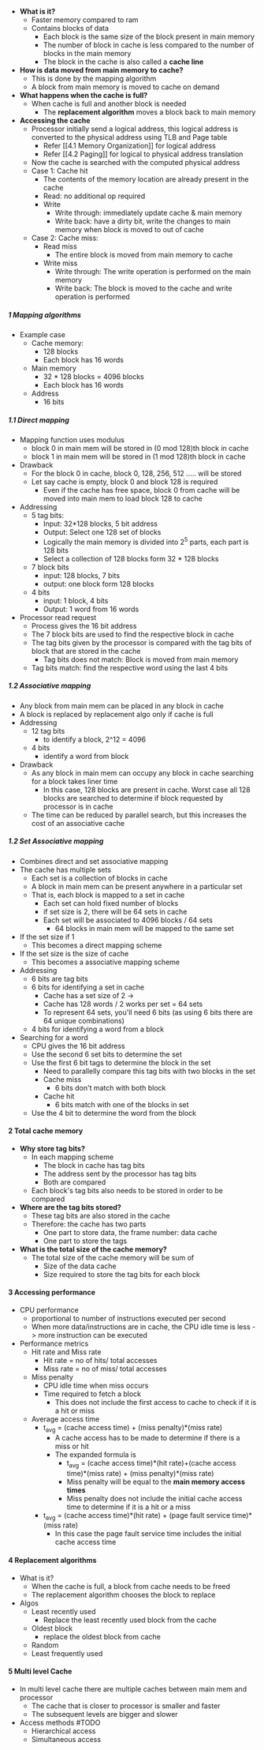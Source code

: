 
- **What is it?**
	- Faster memory compared to ram
	- Contains blocks of data
		- Each block is the same size of the block present in main memory
		- The number of block in cache is less compared to the number of blocks in the main memory
		- The block in the cache is also called a **cache line**
- **How is data moved from main memory to cache?**
	- This is done by the mapping algorithm
	- A block from main memory is moved to cache on demand
- **What happens when the cache is full?**
	- When cache is full and another block is needed
		- The **replacement algorithm** moves a block back to main memory
- **Accessing the cache**
	- Processor initially send a logical address, this logical address is converted to the physical address using TLB and Page table 
		- Refer [[4.1 Memory Organization]] for logical address
		- Refer [[4.2 Paging]] for logical to physical address translation
	- Now the cache is searched with the computed physical address
	- Case 1: Cache hit
		- The contents of the memory location are already present in the cache
		- Read: no additional op required
		- Write
			- Write through: immediately update cache & main memory
			- Write back: have a dirty bit, write the changes to main memory when block is moved to out of cache  
	- Case 2: Cache miss:
		- Read miss
			- The entire block is moved from main memory to cache
		- Write miss
			- Write through: The write operation is performed on the main memory
			- Write back: The block is moved to the cache and write operation is performed

##### 1 **Mapping algorithms**
- Example case
	- Cache memory:
		- 128 blocks
		- Each block has 16 words
	- Main memory
		- 32 * 128 blocks = 4096 blocks
		- Each block has 16 words
	- Address
		- 16 bits

##### 1.1 **Direct mapping**
- Mapping function uses modulus
	- block 0 in main mem will be stored in (0 mod 128)th block in cache 
	- block 1 in main mem will be stored in (1 mod 128)th block in cache 
- Drawback
	- For the block 0 in cache, block 0, 128, 256, 512 ..... will be stored
	- Let say cache is empty, block 0 and block 128 is required
		- Even if the cache has free space, block 0 from cache will be moved into main mem to load block 128 to cache
- Addressing
	- 5 tag bits: 
		- Input: 32\*128 blocks, 5 bit address
		- Output: Select one 128 set of blocks   
		- Logically the main memory is divided into 2<sup>5</sup> parts, each part is 128 bits
		- Select a collection of 128 blocks form 32 * 128 blocks
	- 7 block bits
		- input: 128 blocks, 7 bits
		- output: one block form 128 blocks
	- 4 bits
		- input: 1 block, 4 bits
		- Output: 1 word from 16 words
- Processor read request
	- Process gives the 16 bit address
	- The 7 block bits are used to find the respective block in cache
	- The tag bits given by the processor is compared with the tag bits of block that are stored in the cache  
		- Tag bits does not match: Block is moved from main memory
	- Tag bits match: find the respective word using the last 4 bits

##### 1.2 Associative mapping
- Any block from main mem can be placed in any block in cache
- A block is replaced by replacement algo only if cache is full
- Addressing
	- 12 tag bits
		- to identify a block, 2^12 = 4096
	- 4 bits
		- identify a word from block
- Drawback
	- As any block in main mem can occupy any block in cache searching for a block takes liner time
		- In this case, 128 blocks are present in cache. Worst case all 128 blocks are searched to determine if block requested by processor is in cache 
	- The time can be reduced by parallel search, but this increases the cost of an associative cache 

##### 1.2 Set Associative mapping
- Combines direct and set associative mapping
- The cache has multiple sets
	- Each set is a collection of blocks in cache
	- A block in main mem can be present anywhere in a particular set
	- That is, each block is mapped to a set in cache
		- Each set can hold fixed number of blocks
		- if set size is 2, there will be 64 sets in cache
		- Each set will be associated to 4096 blocks / 64 sets
			- 64 blocks in main mem will be mapped to the same set 
- If the set size if 1
	- This becomes a direct mapping scheme
- If the set size is the size of cache 
	- This becomes a associative mapping scheme
- Addressing
	- 6 bits are tag bits
	- 6 bits for identifying a set in cache 
		- Cache has a set size of 2 -> 
		- Cache has 128 words / 2 works per set = 64 sets
		- To represent 64 sets, you'll need 6 bits (as using 6 bits there are 64 unique combinations) 
	- 4 bits for identifying a word from a block
- Searching for a word
	- CPU gives the 16 bit address
	- Use the second 6 set bits to determine the set
	- Use the first 6 bit tags to determine the block in the set
		- Need to parallelly compare this tag bits with two blocks in the set
		- Cache miss
			- 6 bits don't match with both block
		- Cache hit 
			- 6 bits match with one of the blocks in set
	- Use the 4 bit to determine the word from the block


#### 2 Total cache memory
- **Why store tag bits?**
	- In each mapping scheme
		- The block in cache has tag bits
		- The address sent by the processor has tag bits
		- Both are compared
	- Each block's tag bits also needs to be stored in order to be compared
- **Where are the tag bits stored?**
	- These tag bits are also stored in the cache
	- Therefore: the cache has two parts
		- One part to store data, the frame number: data cache
		- One part to store the tags
- **What is the total size of the cache memory?**
	- The total size of the cache memory will be sum of 
		- Size of the data cache
		- Size required to store the tag bits for each block

#### 3 Accessing performance
- CPU performance
	- proportional to number of instructions executed per second
	- When more data/instructions are in cache, the CPU idle time is less -> more instruction can be executed
- Performance metrics
	- Hit rate and Miss rate
		- Hit rate = no of hits/ total accesses
		- Miss rate = no of miss/ total accesses
	- Miss penalty
		- CPU idle time when miss occurs
		- Time required to fetch a block
			- This does not include the first access to cache to check if it is a hit or miss
	- Average access time 
		- t<sub>avg</sub> = (cache access time) + (miss penalty)\*(miss rate)
			- A cache access has to be made to determine if there is a miss or hit
			- The expanded formula is 
				- t<sub>avg</sub> = (cache access time)\*(hit rate)+(cache access time)\*(miss rate) + (miss penalty)\*(miss rate)
				- Miss penalty will be equal to the **main memory access times**
				- Miss penalty does not include the initial cache access time to determine if it is a hit or a miss
		- t<sub>avg</sub> = (cache access time)\*(hit rate) + (page fault service time)\*(miss rate)
			- In this case the page fault service time includes the initial cache access time

#### 4 Replacement algorithms
- What is it?
	- When the cache is full, a block from cache needs to be freed
	- The replacement algorithm chooses the block to replace
- Algos
	- Least recently used
		- Replace the least recently used block from the cache
	- Oldest block
		- replace the oldest block from cache
	- Random
	- Least frequently used

#### 5 Multi level Cache
- In multi level cache there are multiple caches between main mem and processor
	- The cache that is closer to processor is smaller and faster
	- The subsequent levels are bigger and slower
- Access methods #TODO 
	- Hierarchical access
	- Simultaneous access

